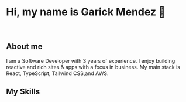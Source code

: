<h1>Hi, my name is Garick Mendez 👋</h1>
<br>
<h2>About me</h2>
<p>I am a Software Developer with 3 years of experience. I enjoy building reactive and rich sites & apps with a focus in business. My main stack is React, TypeScript, Tailwind CSS,and AWS.</p>
<h2>My Skills</h2>
